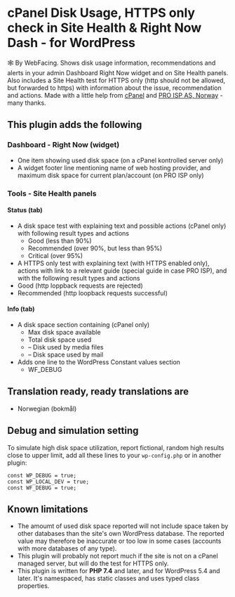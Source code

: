 # cPanel Disk Usage, HTTPS only check in Site Health &amp; Right Now Dash - for WordPress
🕸️ By WebFacing. Shows disk usage information, recommendations and alerts in your admin Dashboard Right Now widget and on Site Health panels. Also includes a Site Health test for HTTPS only (http should not be allowed, but forwarded to https) with information about the issue, recommendation and actions. Made with a little help from [cPanel](http://www.cpanel.net/) and [PRO ISP AS, Norway](https://proisp.eu/) - many thanks.
## This plugin adds the following
### Dashboard - Right Now (widget)
 * One item showing used disk space (on a cPanel kontrolled server only)
 * A widget footer line mentioning name of web hosting provider, and maximum disk space for current plan/account (on PRO ISP only)
### Tools - Site Health panels
#### Status (tab)
 * A disk space test with explaining text and possible actions (cPanel only) with following result types and actions
   * Good (less than 90%)
   * Recommended (over 90%, but less than 95%)
   * Critical (over 95%)
 * A HTTPS only test with explaining text (with HTTPS enabled only), actions with link to a relevant guide (special guide in case PRO ISP), and with the following result types and actions
  * Good (http loppback requests are rejected)
  * Recommended (http loopback requests successful)
#### Info (tab)
 * A disk space section containing (cPanel only)
   * Max disk space available
   * Total disk space used
    * &ndash; Disk used by media files
     * &ndash; Disk space used by mail
 * Adds one line to the WordPress Constant values section
   * WF_DEBUG
## Translation ready, ready translations are
 * Norwegian (bokmål)
## Debug and simulation setting
To simulate high disk space utilization, report fictional, random high results close to upper limit, add all these lines to your `wp-config.php` or in another plugin:
```
const WP_DEBUG = true;
const WP_LOCAL_DEV = true;
const WF_DEBUG = true;
```
## Known limitations
 * The amoumt of used disk space reported will not include space taken by other databases than the site's own WordPress database. The reported value may therefore be inaccurate or too low in some cases (accounts with more databases of any type).
 * This plugin will probably not report much if the site is not on a cPanel managed server, but will do the test for HTTPS only.
 * This plugin is written for **PHP 7.4** and later, and for WordPress 5.4 and later. It's namespaced, has static classes and uses typed class properties.
